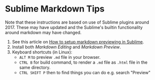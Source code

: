 # Sublime Markdown Tips

Note that these instructions are based on use of Sublime plugins around 2017. These may have updated and the Sublime's builtin functionality around markdown may have changed.

1. See this article on [How to setup markdown previewing in Sublime](http://plaintext-productivity.net/2-04-how-to-set-up-sublime-text-for-markdown-editing.html). 
2. Install both _Markdown Editing_ and _Markdown Preview_.
3. Keyboard shortcuts (in Linux):
    - `ALT M` to preview `.md` file in your browser.
    - `CTRL B` for build command, to render a `.md` file as `.html` file in the same directory.
    - `CTRL SHIFT P` then to find things you can do e.g. search "Preview"
